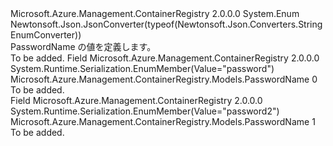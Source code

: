 <Type Name="PasswordName" FullName="Microsoft.Azure.Management.ContainerRegistry.Models.PasswordName">
  <TypeSignature Language="C#" Value="public enum PasswordName" />
  <TypeSignature Language="ILAsm" Value=".class public auto ansi sealed PasswordName extends System.Enum" />
  <TypeSignature Language="DocId" Value="T:Microsoft.Azure.Management.ContainerRegistry.Models.PasswordName" />
  <TypeSignature Language="VB.NET" Value="Public Enum PasswordName" />
  <TypeSignature Language="F#" Value="type PasswordName = " />
  <AssemblyInfo>
    <AssemblyName>Microsoft.Azure.Management.ContainerRegistry</AssemblyName>
    <AssemblyVersion>2.0.0.0</AssemblyVersion>
  </AssemblyInfo>
  <Base>
    <BaseTypeName>System.Enum</BaseTypeName>
  </Base>
  <Attributes>
    <Attribute>
      <AttributeName>Newtonsoft.Json.JsonConverter(typeof(Newtonsoft.Json.Converters.StringEnumConverter))</AttributeName>
    </Attribute>
  </Attributes>
  <Docs>
    <summary>
            PasswordName の値を定義します。
            </summary>
    <remarks>To be added.</remarks>
  </Docs>
  <Members>
    <Member MemberName="Password">
      <MemberSignature Language="C#" Value="Password" />
      <MemberSignature Language="ILAsm" Value=".field public static literal valuetype Microsoft.Azure.Management.ContainerRegistry.Models.PasswordName Password = int32(0)" />
      <MemberSignature Language="DocId" Value="F:Microsoft.Azure.Management.ContainerRegistry.Models.PasswordName.Password" />
      <MemberSignature Language="VB.NET" Value="Password" />
      <MemberSignature Language="F#" Value="Password = 0" Usage="Microsoft.Azure.Management.ContainerRegistry.Models.PasswordName.Password" />
      <MemberType>Field</MemberType>
      <AssemblyInfo>
        <AssemblyName>Microsoft.Azure.Management.ContainerRegistry</AssemblyName>
        <AssemblyVersion>2.0.0.0</AssemblyVersion>
      </AssemblyInfo>
      <Attributes>
        <Attribute>
          <AttributeName>System.Runtime.Serialization.EnumMember(Value="password")</AttributeName>
        </Attribute>
      </Attributes>
      <ReturnValue>
        <ReturnType>Microsoft.Azure.Management.ContainerRegistry.Models.PasswordName</ReturnType>
      </ReturnValue>
      <MemberValue>0</MemberValue>
      <Docs>
        <summary>To be added.</summary>
      </Docs>
    </Member>
    <Member MemberName="Password2">
      <MemberSignature Language="C#" Value="Password2" />
      <MemberSignature Language="ILAsm" Value=".field public static literal valuetype Microsoft.Azure.Management.ContainerRegistry.Models.PasswordName Password2 = int32(1)" />
      <MemberSignature Language="DocId" Value="F:Microsoft.Azure.Management.ContainerRegistry.Models.PasswordName.Password2" />
      <MemberSignature Language="VB.NET" Value="Password2" />
      <MemberSignature Language="F#" Value="Password2 = 1" Usage="Microsoft.Azure.Management.ContainerRegistry.Models.PasswordName.Password2" />
      <MemberType>Field</MemberType>
      <AssemblyInfo>
        <AssemblyName>Microsoft.Azure.Management.ContainerRegistry</AssemblyName>
        <AssemblyVersion>2.0.0.0</AssemblyVersion>
      </AssemblyInfo>
      <Attributes>
        <Attribute>
          <AttributeName>System.Runtime.Serialization.EnumMember(Value="password2")</AttributeName>
        </Attribute>
      </Attributes>
      <ReturnValue>
        <ReturnType>Microsoft.Azure.Management.ContainerRegistry.Models.PasswordName</ReturnType>
      </ReturnValue>
      <MemberValue>1</MemberValue>
      <Docs>
        <summary>To be added.</summary>
      </Docs>
    </Member>
  </Members>
</Type>